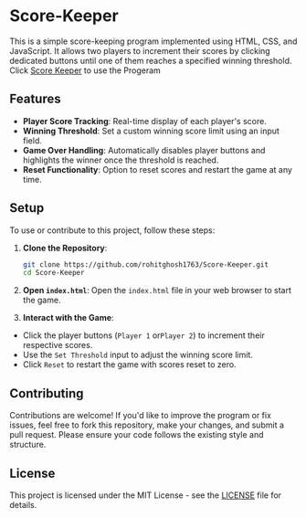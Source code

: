 # Score-Keeper

This is a simple score-keeping program implemented using HTML, CSS, and JavaScript. It allows two players to increment their scores by clicking dedicated buttons until one of them reaches a specified winning threshold. Click [Score Keeper](https://rohitghosh1763.github.io/Score-Keeper/) to use the Progeram

## Features

- **Player Score Tracking**: Real-time display of each player's score.
- **Winning Threshold**: Set a custom winning score limit using an input field.
- **Game Over Handling**: Automatically disables player buttons and highlights the winner once the threshold is reached.
- **Reset Functionality**: Option to reset scores and restart the game at any time.

## Setup

To use or contribute to this project, follow these steps:

1. **Clone the Repository**:

	```bash
	git clone https://github.com/rohitghosh1763/Score-Keeper.git
	cd Score-Keeper
	```

2. **Open `index.html`**: Open the `index.html` file in your web browser to start the game.

4. **Interact with the Game**:
  - Click the player buttons  (`Player 1` or`Player 2`)    to increment their respective scores.
  - Use the `Set Threshold` input to adjust the winning score limit.
  - Click `Reset` to restart the game with scores reset to zero.

## Contributing

Contributions are welcome! If you'd like to improve the program or fix issues, feel free to fork this repository, make your changes, and submit a pull request. Please ensure your code follows the existing style and structure.

## License

This project is licensed under the MIT License - see the [LICENSE](https://github.com/rohitghosh1763/Score-Keeper/blob/main/LICENSE) file for details.
